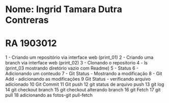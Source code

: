 # Nome: Ingrid Tamara Dutra Contreras
# RA 1903012

1 - Criando um repositório via interface web (print_01)
2 - Criando uma branch via interface web (print_02)
3 - Clonando o repositorio
4 - ls (print_03 mostrando diretório vazio com Readme)
5 - Status
6 - Adicionando um conteudo
7 - Git Status - Mostrando a modificação
8 - Git Add - adicionando as modificações
9 Git Status - verificando arquivo adicionado
10 Git Commit
11 Git push
12 git status de arquivo push
13 git log
14 git checkout branch
15 git checkout alterando branch
16 git Fetch
17 git pull
18 adicionando as fotos-git pull-fetch
